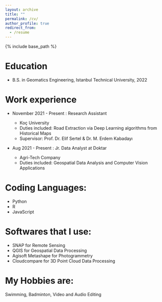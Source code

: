 ```yaml
---
layout: archive
title: ""
permalink: /cv/
author_profile: true
redirect_from:
  - /resume
---
```


{% include base_path %}

Education
======
* B.S. in Geomatics Engineering, Istanbul Technical University, 2022

Work experience
======
* November 2021 - Present : Research Assistant
  * Koç University
  * Duties included: Road Extraction via Deep Learning algorithms from Historical Maps
  * Supervisor: Prof. Dr. Elif Sertel & Dr. M. Erdem Kabadayı

* Aug 2021 - Present : Jr. Data Analyst at Doktar
  * Agri-Tech Company
  * Duties included: Geospatial Data Analysis and Computer Vision Applications
 
  
Coding Languages:
======
* Python 
* R
* JavaScript

Softwares that I use:
======
* SNAP for Remote Sensing 
* QGIS for Geospatial Data Processing
* Agisoft Metashape for Photogrammetry
* Cloudcompare for 3D Point Cloud Data Processing

My Hobbies are:
======
Swimming, Badminton, Video and Audio Editing

